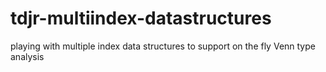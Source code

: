 # tdjr-multiindex-datastructures
playing with multiple index data structures to support on the fly Venn type analysis
